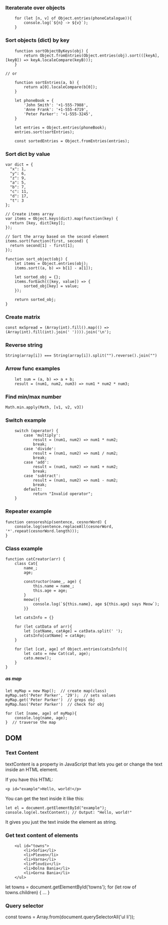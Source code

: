 ### Iteraterate over objects
```
    for (let [n, v] of Object.entries(phoneCatalogue)){
        console.log(`${n} -> ${v}`);
    }
```

### Sort objects (dict) by key
```
    function sortObjectByKeys(obj) {
        return Object.fromEntries(Object.entries(obj).sort(([keyA], [keyB]) => keyA.localeCompare(keyB)));
    }
```

    // or
```
    function sortEntries(a, b) {
        return a[0].localeCompare(b[0]);
    }

    let phoneBook = {
        'John Smith': '+1-555-7988',
        'Anne Frank': '+1-555-4719',
        'Peter Parker': '+1-555-3245',
    }

    let entries = Object.entries(phoneBook);
    entries.sort(sortEntries);

    const sortedEntries = Object.fromEntries(entries);
```


### Sort dict by value
```
var dict = {
  "x": 1,
  "y": 6,
  "z": 9,
  "a": 5,
  "b": 7,
  "c": 11,
  "d": 17,
  "t": 3
};

// Create items array
var items = Object.keys(dict).map(function(key) {
  return [key, dict[key]];
});

// Sort the array based on the second element
items.sort(function(first, second) {
  return second[1] - first[1];
});
```


```     
function sort_object(obj) {
    let items = Object.entries(obj); 
    items.sort((a, b) => b[1] - a[1]); 
    
    let sorted_obj = {};
    items.forEach(([key, value]) => {
        sorted_obj[key] = value;
    });

    return sorted_obj;
} 

```

### Create matrix
```
const mxSpread = (Array(int).fill().map(() => (Array(int).fill(int).join(' ')))).join('\n');
```

### Reverse string
```
String(array[i]) === String(array[i]).split("").reverse().join("")
```

### Arrow func examples
```
    let sum = (a, b) => a + b;
    result = (num1, num2, num3) => num1 * num2 * num3;
```

### Find min/max number
```
Math.min.apply(Math, [v1, v2, v3])
```

### Switch example
```
    switch (operator) {
        case 'multiply':
            result = (num1, num2) => num1 * num2;
            break;
        case 'divide':
            result = (num1, num2) => num1 / num2;
            break;
        case 'add':
            result = (num1, num2) => num1 + num2;
            break;
        case 'subtract':
            result = (num1, num2) => num1 - num2;
            break;
        default:
            return "Invalid operator";
    }
```

### Repeater example
```
function censoreship(sentence, cesnorWord) {
    console.log(sentence.replaceAll(cesnorWord, '*'.repeat(cesnorWord.length)));
}
```

### Class example
```
function catCreator(arr) {
    class Cat{
        name_;
        age;

        constructor(name_, age) {
            this.name = name_;
            this.age = age;
        }
        meow(){
            console.log(`${this.name}, age ${this.age} says Meow`);
        }}

    let catsInfo = {}

    for (let catData of arr){
        let [catName, catAge] = catData.split(' ');
        catsInfo[catName] = catAge;
    }

    for (let [cat, age] of Object.entries(catsInfo)){
        let cato = new Cat(cat, age);
        cato.meow();
    }
}
```

##### as map
```
let myMap = new Map();  // create map(class)
myMap.set('Peter Parker', '29');  // sets values
myMap.get('Peter Parker')  // greps obj
myMap.has('Peter Parker')  // check for obj

for (let [name, age] of myMap){
    console.log(name, age);
}  // traverse the map
```


## DOM 

### Text Content 
textContent is a property in JavaScript that lets you get or change the text inside an HTML element.

If you have this HTML:
```
<p id="example">Hello, world!</p>
```

You can get the text inside it like this:
```
let el = document.getElementById("example");
console.log(el.textContent); // Output: "Hello, world!"
```

It gives you just the text inside the element as string.

### Get text content of elements

        <ul id="towns">
            <li>Sofia</li>
            <li>Pleven</li>
            <li>Varna</li>
            <li>Plovdiv</li>
            <li>Dolna Bania</li>
            <li>Gorna Bania</li>
        </ul>

let towns = document.getElementById('towns');
for (let row of towns.children) {
    ...
}

### Query selector
   const towns = Array.from(document.querySelectorAll('ul li'));
